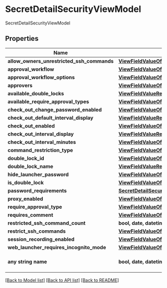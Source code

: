 # SecretDetailSecurityViewModel

SecretDetailSecurityViewModel

## Properties
Name | Type | Description | Notes
------------ | ------------- | ------------- | -------------
**allow_owners_unrestricted_ssh_commands** | [**ViewFieldValueOfBoolean**](ViewFieldValueOfBoolean.md) |  | [optional] 
**approval_workflow** | [**ViewFieldValueOfWorkflowTemplate**](ViewFieldValueOfWorkflowTemplate.md) |  | [optional] 
**approval_workflow_options** | [**ViewFieldValueOfWorkflowTemplateArray**](ViewFieldValueOfWorkflowTemplateArray.md) |  | [optional] 
**approvers** | [**ViewFieldValueOfSecretDetailUserViewModelArray**](ViewFieldValueOfSecretDetailUserViewModelArray.md) |  | [optional] 
**available_double_locks** | [**ViewFieldValueReadOnlyOfViewTemplateFieldDropDownOptionArray**](ViewFieldValueReadOnlyOfViewTemplateFieldDropDownOptionArray.md) |  | [optional] 
**available_require_approval_types** | [**ViewFieldValueOfSecretDetailApprovalTypeArray**](ViewFieldValueOfSecretDetailApprovalTypeArray.md) |  | [optional] 
**check_out_change_password_enabled** | [**ViewFieldValueOfBoolean**](ViewFieldValueOfBoolean.md) |  | [optional] 
**check_out_default_interval_display** | [**ViewFieldValueReadOnlyOfString**](ViewFieldValueReadOnlyOfString.md) |  | [optional] 
**check_out_enabled** | [**ViewFieldValueOfBoolean**](ViewFieldValueOfBoolean.md) |  | [optional] 
**check_out_interval_display** | [**ViewFieldValueReadOnlyOfString**](ViewFieldValueReadOnlyOfString.md) |  | [optional] 
**check_out_interval_minutes** | [**ViewFieldValueOfOptionalInt32**](ViewFieldValueOfOptionalInt32.md) |  | [optional] 
**command_restriction_type** | [**ViewFieldValueOfCommandRestrictionType**](ViewFieldValueOfCommandRestrictionType.md) |  | [optional] 
**double_lock_id** | [**ViewFieldValueOfInt32**](ViewFieldValueOfInt32.md) |  | [optional] 
**double_lock_name** | [**ViewFieldValueReadOnlyOfString**](ViewFieldValueReadOnlyOfString.md) |  | [optional] 
**hide_launcher_password** | [**ViewFieldValueOfBoolean**](ViewFieldValueOfBoolean.md) |  | [optional] 
**is_double_lock** | [**ViewFieldValueOfBoolean**](ViewFieldValueOfBoolean.md) |  | [optional] 
**password_requirements** | [**SecretDetailSecurityPasswordRequirements**](SecretDetailSecurityPasswordRequirements.md) |  | [optional] 
**proxy_enabled** | [**ViewFieldValueOfBoolean**](ViewFieldValueOfBoolean.md) |  | [optional] 
**require_approval_type** | [**ViewFieldValueOfSecretDetailApprovalType**](ViewFieldValueOfSecretDetailApprovalType.md) |  | [optional] 
**requires_comment** | [**ViewFieldValueOfBoolean**](ViewFieldValueOfBoolean.md) |  | [optional] 
**restricted_ssh_command_count** | **bool, date, datetime, dict, float, int, list, str, none_type** | RestrictedSshCommandCount | [optional] 
**restrict_ssh_commands** | [**ViewFieldValueOfBoolean**](ViewFieldValueOfBoolean.md) |  | [optional] 
**session_recording_enabled** | [**ViewFieldValueOfBoolean**](ViewFieldValueOfBoolean.md) |  | [optional] 
**web_launcher_requires_incognito_mode** | [**ViewFieldValueOfBoolean**](ViewFieldValueOfBoolean.md) |  | [optional] 
**any string name** | **bool, date, datetime, dict, float, int, list, str, none_type** | any string name can be used but the value must be the correct type | [optional]

[[Back to Model list]](../README.md#documentation-for-models) [[Back to API list]](../README.md#documentation-for-api-endpoints) [[Back to README]](../README.md)


